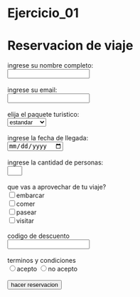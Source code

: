 # Ejercicio_01

<index class="html"></index>

<html> 

<head>
    <title>Ejercicio 1</title>
    <h1> Reservacion de viaje</h1> 
</head>
<body>
    ingrese su nombre completo:
    <br>
    <input type="text"  size="20">
   <br>
<br>
ingrese su email:
<br>
<input type="email" size="20">
<br>
<br>
elija el paquete turistico:
<br>
<select>
<option value="1">estandar</option> 
<option value="2">economico</option>
<option value="3">premium</option>
</select>
<br>
<br>
ingrese la fecha de llegada:
<br>
<input type="date" size="20">
<br>
<br>
ingrese la cantidad de personas:
<br>
<input type="text" size="1">
<br>
<br>
que vas a aprovechar de tu viaje?
<br>
<input type="checkbox" value="1">embarcar
<br>
<input type="checkbox" value="2">comer
<br>
<input type="checkbox" value="3">pasear
<br>
<input type="checkbox" value="4">visitar
<br>
<br>
codigo de descuento
<br>
<input type="text" size="20">
<br>
<br>
terminos y condiciones
<br>
<input type="radio" value="1">acepto
<input type="radio" value="2">no acepto
<br>
<br>
<input type="submit" value="hacer reservacion">


  

</body>

</html>
